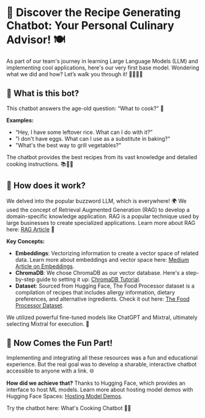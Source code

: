 # 🌟 Discover the Recipe Generating Chatbot: Your Personal Culinary Advisor! 🍽️

As part of our team's journey in learning Large Language Models (LLM) and implementing cool applications, here's our very first base model. Wondering what we did and how? Let’s walk you through it! 🚶‍♂️🚶‍♀️

## 🤖 What is this bot?
This chatbot answers the age-old question: “What to cook?” 🍳

**Examples:**
- “Hey, I have some leftover rice. What can I do with it?”
- "I don't have eggs. What can I use as a substitute in baking?"
- "What's the best way to grill vegetables?"

The chatbot provides the best recipes from its vast knowledge and detailed cooking instructions. 📚👨‍🍳

## 🧠 How does it work?
We delved into the popular buzzword LLM, which is everywhere! 🌍 We used the concept of Retrieval Augmented Generation (RAG) to develop a domain-specific knowledge application. RAG is a popular technique used by large businesses to create specialized applications. Learn more about RAG here: [RAG Article](https://www.promptingguide.ai/research/rag) 📖

**Key Concepts:**
- **Embeddings**: Vectorizing information to create a vector space of related data. Learn more about embeddings and vector space here: [Medium Article on Embeddings](https://medium.com/@vladris/embeddings-and-vector-databases-732f9927b377).
- **ChromaDB**: We chose ChromaDB as our vector database. Here's a step-by-step guide to setting it up: [ChromaDB Tutorial](https://www.datacamp.com/tutorial/chromadb-tutorial-step-by-step-guide).
- **Dataset**: Sourced from Hugging Face, The Food Processor dataset is a compilation of recipes that includes allergy information, dietary preferences, and alternative ingredients. Check it out here: [The Food Processor Dataset](https://huggingface.co/datasets/Thefoodprocessor/recipe_new_with_features_full).

We utilized powerful fine-tuned models like ChatGPT and Mixtral, ultimately selecting Mixtral for execution. 💪

## 🎉 Now Comes the Fun Part!
Implementing and integrating all these resources was a fun and educational experience. But the real goal was to develop a sharable, interactive chatbot accessible to anyone with a link. 🌐

**How did we achieve that?**
Thanks to Hugging Face, which provides an interface to host ML models. Learn more about hosting model demos with Hugging Face Spaces: [Hosting Model Demos](https://medium.com/the-owl/hosting-model-demos-with-hugging-face-spaces-and-streamlit-ea0db5f2dd54).

Try the chatbot here: What's Cooking Chatbot 🍲🤩

